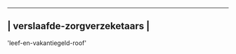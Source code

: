 -------------------------------
| verslaafde-zorgverzeketaars |
-------------------------------

'leef-en-vakantiegeld-roof'
